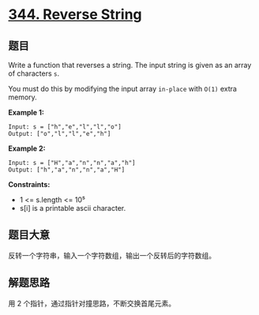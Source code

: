 # [344. Reverse String](https://leetcode.com/problems/reverse-string/)

## 题目

Write a function that reverses a string. The input string is given as an array of characters `s`.

You must do this by modifying the input array `in-place` with `O(1)` extra memory.

**Example 1:**

    Input: s = ["h","e","l","l","o"]
    Output: ["o","l","l","e","h"]

**Example 2:**

    Input: s = ["H","a","n","n","a","h"]
    Output: ["h","a","n","n","a","H"]

**Constraints:**

- 1 <= s.length <= 10⁵
- s[i] is a printable ascii character.

## 题目大意

反转一个字符串，输入一个字符数组，输出一个反转后的字符数组。

## 解题思路

用 2 个指针，通过指针对撞思路，不断交换首尾元素。
